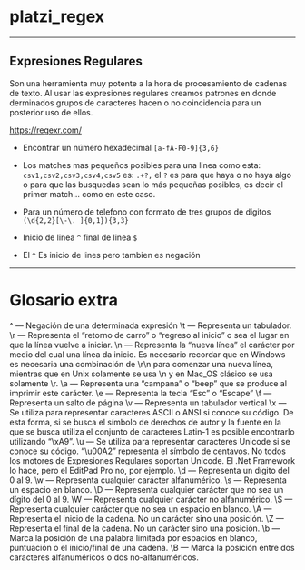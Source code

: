 # platzi_regex
***
## Expresiones Regulares

Son una herramienta muy potente a la hora de procesamiento de cadenas de texto. Al usar las expresiones regulares creamos patrones en donde derminados grupos de caracteres hacen o no coincidencia para un posterior uso de ellos.

https://regexr.com/

* Encontrar un número hexadecimal `[a-fA-F0-9]{3,6}`

* Los matches mas pequeños posibles para una linea como esta:
`csv1,csv2,csv3,csv4,csv5` es: `.+?,` el `?` es para que haya o no haya algo o para que las busquedas sean lo más pequeñas posibles, es decir el primer match... como en este caso.

* Para un número de telefono con formato de tres grupos de digitos `(\d{2,2}[\-\. ]{0,1}){3,3}`

* Inicio de linea `^` final de linea `$`

* El `^` Es inicio de lines pero tambien es negación

***

# Glosario extra

^ — Negación de una determinada expresión
\t — Representa un tabulador.
\r — Representa el “retorno de carro” o “regreso al inicio” o sea el lugar en que la línea vuelve a iniciar.
\n — Representa la “nueva línea” el carácter por medio del cual una línea da inicio. Es necesario recordar que en Windows es necesaria una combinación de \r\n para comenzar una nueva línea, mientras que en Unix solamente se usa \n y en Mac_OS clásico se usa solamente \r.
\a — Representa una “campana” o “beep” que se produce al imprimir este carácter.
\e — Representa la tecla “Esc” o “Escape”
\f — Representa un salto de página
\v — Representa un tabulador vertical
\x — Se utiliza para representar caracteres ASCII o ANSI si conoce su código. De esta forma, si se busca el símbolo de derechos de autor y la fuente en la que se busca utiliza el conjunto de caracteres Latin-1 es posible encontrarlo utilizando “\xA9”.
\u — Se utiliza para representar caracteres Unicode si se conoce su código. “\u00A2” representa el símbolo de centavos. No todos los motores de Expresiones Regulares soportan Unicode. El .Net Framework lo hace, pero el EditPad Pro no, por ejemplo.
\d — Representa un dígito del 0 al 9.
\w — Representa cualquier carácter alfanumérico.
\s — Representa un espacio en blanco.
\D — Representa cualquier carácter que no sea un dígito del 0 al 9.
\W — Representa cualquier carácter no alfanumérico.
\S — Representa cualquier carácter que no sea un espacio en blanco.
\A — Representa el inicio de la cadena. No un carácter sino una posición.
\Z — Representa el final de la cadena. No un carácter sino una posición.
\b — Marca la posición de una palabra limitada por espacios en blanco, puntuación o el inicio/final de una cadena.
\B — Marca la posición entre dos caracteres alfanuméricos o dos no-alfanuméricos.
